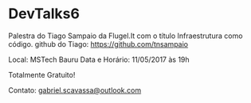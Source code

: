 # DevTalks6
Palestra do Tiago Sampaio da Flugel.It com o título Infraestrutura como código.
github do Tiago: https://github.com/tnsampaio

Local: MSTech Bauru
Data e Horário: 11/05/2017 às  19h

Totalmente Gratuito!

Contato: gabriel.scavassa@outlook.com 

